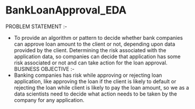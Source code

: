 # BankLoanApproval_EDA

PROBLEM STATEMENT :-
 - To provide an algorithm or pattern to decide whether bank companies can approve loan amount to the client or not, depending upon data provided by the client. Determining the risk associated with the application data, so companies can decide that application has some risk associated or not and can take action for the loan approval.
BUSINESS OBJECTIVE :-
 - Banking companies has risk while approving or rejecting loan application, like approving the loan if the client is likely to default or rejecting the loan while client is likely to pay the loan amount, so we as a data scientists need to decide what action needs to be taken by the company for any application.
